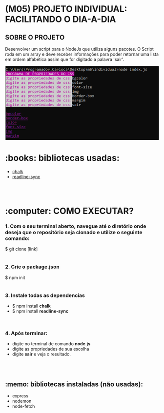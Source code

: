 <h1>(M05) PROJETO INDIVIDUAL: FACILITANDO O DIA-A-DIA</h1>
<h2> SOBRE O PROJETO </h2>
<p> Desenvolver um script para o NodeJs que utiliza alguns pacotes. O Script roda em um array e deve receber informações para poder retornar uma lista em ordem alfabética assim que for digitado a palavra 'sair'. </p>
<div align="center"><img src="https://github.com/liracass/node-individual/blob/main/img/node-js.PNG?raw=true"></div>
<h1>:books: bibliotecas usadas:</h1>
<ul>
<li><a href="https://www.npmjs.com/package/chalk">chalk </a> </li>
<li><a href="https://www.npmjs.com/package/readline-sync">readline-sync </a> </li>
</ul><br><br>
<h1>:computer: COMO EXECUTAR?</h1>
<h3>1. Com o seu terminal aberto, navegue até o diretório onde deseja que o repositório seja clonado e utilize o seguinte comando:</h3>
$ git clone [link]<br><br>
<h3>2. Crie o package.json</h3>
$ npm init<br><br>
<h3>3. Instale todas as dependencias</h3><ul>
<li>$ npm install <b>chalk</b></li>
<li>$ npm install <b>readline-sync</b></li></ul><br>
<h3>4. Após terminar: </h3><ul><li>
digite no terminal de comando <b>node.js</b></li>
<li>digite as propriedades de sua escolha</li>
<li>digite <b>sair</b> e veja o resultado.</li></ul><br><br>



<h2>:memo: bibliotecas instaladas (não usadas):</h2>
<ul>
<li>express</li>
<li>nodemon</li>
<li>node-fetch</li>
</ul>
